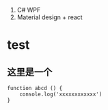 ﻿1. C# WPF
2. Material design + react

# test 

## 这里是一个 

```
function abcd () {
	console.log('xxxxxxxxxxxx')
}
```
